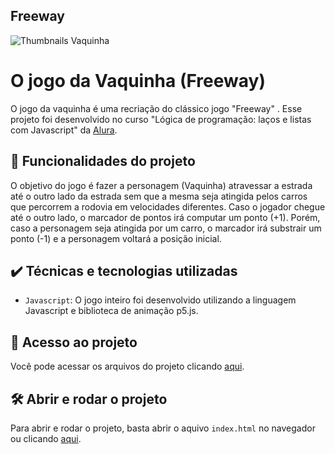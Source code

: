 ## Freeway
  
</details>

![Thumbnails Vaquinha](https://user-images.githubusercontent.com/119821121/207214896-50ca7782-4a0a-4835-bf75-52ef58b0769c.jpg)

</details>
  
# O jogo da Vaquinha (Freeway)
O jogo da vaquinha é uma recriação do clássico jogo "Freeway" . Esse projeto foi desenvolvido no curso "Lógica de programação: laços e listas com Javascript" da [Alura](https://www.alura.com.br/).
## 🔨 Funcionalidades do projeto
O objetivo do jogo é fazer a personagem (Vaquinha) atravessar a estrada até o outro lado da estrada sem que a mesma seja atingida pelos carros que percorrem a rodovia em velocidades diferentes. Caso o jogador chegue até o outro lado, o marcador de pontos irá computar um ponto (+1). Porém, caso a personagem seja atingida por um carro, o marcador irá substrair um ponto (-1) e a personagem voltará a posição inicial.
## ✔️ Técnicas e tecnologias utilizadas
- `Javascript`: O jogo inteiro foi desenvolvido utilizando a linguagem Javascript e biblioteca de animação p5.js.
## 📁 Acesso ao projeto
Você pode acessar os arquivos do projeto clicando [aqui](https://github.com/bibitelles/vaquinha).
## 🛠️ Abrir e rodar o projeto
Para abrir e rodar o projeto, basta abrir o aquivo `index.html` no navegador ou clicando [aqui](https://editor.p5js.org/bibitelles/full/f3DI_gJO5).
